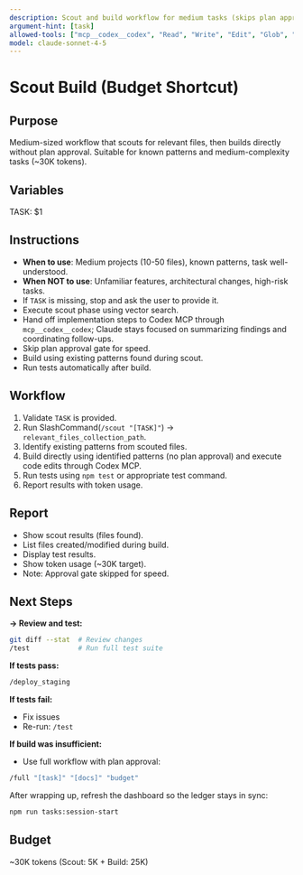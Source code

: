 ```yaml
---
description: Scout and build workflow for medium tasks (skips plan approval)
argument-hint: [task]
allowed-tools: ["mcp__codex__codex", "Read", "Write", "Edit", "Glob", "Grep", "run_shell_command"]
model: claude-sonnet-4-5
---
```


# Scout Build (Budget Shortcut)

## Purpose
Medium-sized workflow that scouts for relevant files, then builds directly without plan approval. Suitable for known patterns and medium-complexity tasks (~30K tokens).

## Variables
TASK: $1

## Instructions
- **When to use**: Medium projects (10-50 files), known patterns, task well-understood.
- **When NOT to use**: Unfamiliar features, architectural changes, high-risk tasks.
- If `TASK` is missing, stop and ask the user to provide it.
- Execute scout phase using vector search.
- Hand off implementation steps to Codex MCP through `mcp__codex__codex`; Claude stays focused on summarizing findings and coordinating follow-ups.
- Skip plan approval gate for speed.
- Build using existing patterns found during scout.
- Run tests automatically after build.

## Workflow
1. Validate `TASK` is provided.
2. Run SlashCommand(`/scout "[TASK]"`) -> `relevant_files_collection_path`.
3. Identify existing patterns from scouted files.
4. Build directly using identified patterns (no plan approval) and execute code edits through Codex MCP.
5. Run tests using `npm test` or appropriate test command.
6. Report results with token usage.

## Report
- Show scout results (files found).
- List files created/modified during build.
- Display test results.
- Show token usage (~30K target).
- Note: Approval gate skipped for speed.

## Next Steps

**→ Review and test:**
```bash
git diff --stat  # Review changes
/test            # Run full test suite
```

**If tests pass:**
```bash
/deploy_staging
```

**If tests fail:**
- Fix issues
- Re-run: `/test`

**If build was insufficient:**
- Use full workflow with plan approval:
```bash
/full "[task]" "[docs]" "budget"
```

After wrapping up, refresh the dashboard so the ledger stays in sync:
```bash
npm run tasks:session-start
```

## Budget
~30K tokens (Scout: 5K + Build: 25K)
